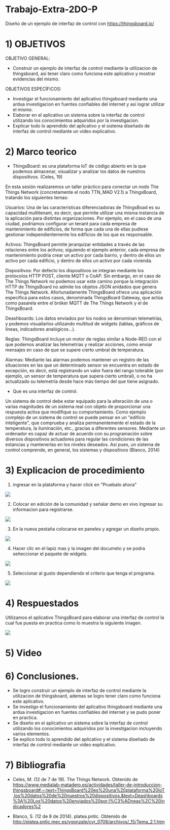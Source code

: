 # Trabajo-Extra-2DO-P

Diseño de un ejemplo de interfaz de control con https://thingsboard.io/

# 1) OBJETIVOS

OBJETIVO GENERAL:

- Construir un ejemplo de interfaz de control mediante la utilizacion de thingsboard, asi tener claro como funciona este aplicativo y mostrar evidencias del mismo.

OBJETIVOS ESPECÍFICOS:

- Investigar el funcionamiento del aplicativo thingsboard mediante una ardua investigacion en fuentes confiables del internet y asi lograr utilizar el mismo.
- Elaborar en el aplicativo un sistema sobre la interfaz de control utilizando los conocimientos adquiridos por la investigacion.
- Explicar todo lo aprendido del aplicativo y el sistema diseñado de interfaz de control mediante un video explicativo.

# 2) Marco teorico


-	ThingsBoard: es una plataforma IoT de código abierto en la que podemos almacenar, visualizar y analizar los datos de nuestros dispositivos. (Celes, 19)

En esta sesión realizaremos un taller práctico para conectar un nodo The Things Network (concretamente el nodo TTN_MAD V2.1) a ThingsBoard, tratando los siguientes temas:

Usuarios: Una de las características diferenciadoras de ThingsBoad es su capacidad multitenant, es decir, que permite utilizar una misma instancia de la aplicación para distintas organizaciones. Por ejemplo, en el caso de una ciudad, podríamos configurar un tenant para cada empresa de mantenimiento de edificios, de forma que cada una de ellas pudiese gestionar independientemente los edificios de los que es responsable.

Activos: ThingsBoard permite jerarquizar entidades a través de las relaciones entre los activos; siguiendo  el ejemplo anterior, cada empresa de mantenimiento podría crear un activo por cada barrio, y dentro de ellos un activo por cada edificio, y dentro de ellos un activo por cada vivienda.

Dispositivos: Por defecto los dispositivos se integran mediante los protocolos HTTP POST, cliente MQTT o CoAP. Sin embargo, en el caso de The Things Network no podemos usar este camino porque la integración HTTP de ThingsBoard no admite los objetos JSON anidados que genera The Things Network. Afortunadamente ThingsBoard ofrece una aplicación específica para estos casos, denominada ThingsBoard Gateway, que actúa como pasarela entre el bróker MQTT de The Things Network y el de ThingsBoard.

Deashboards: Los datos enviados por los nodos se denominan telemetrías, y podemos visualiarlos utilizando multitud de widgets (tablas, gráficos de líneas, indicadores analógicos…).

Reglas: ThingsBoard incluye un motor de reglas similar a Node-RED con el que podemos analizar las telemetrías y realizar acciones, como enviar mensajes en caso de que se supere cierto umbral de temperatura.

Alarmas: Mediante las alarmas podemos mantener un registro de las situaciones en las que un determinado sensor se encuentra en estado de excepción, es decir, está registrando un valor fuera del rango tolerable (por ejemplo, un sensor de temperatura que supera cierto umbral), o no ha actualizado su telemetría desde hace más tiempo del que tiene asignado.


- Que es una interfaz de control.

Un sistema de control debe estar equipado para la alteración de una o varias magnitudes de un sistema real con objeto de proporcionar una respuesta activa que modifique su comportamiento. Como ejemplo complejo de un sistema de control se puede pensar en un "edificio inteligente", que comprueba y analiza permanentemente el estado de la temperatura, la iluminación, etc., gracias a diferentes sensores. Mediante un ordenador es capaz de actuar de acuerdo con su programación sobre diversos dispositivos actuadores para regular las condiciones de las estancias y mantenerlas en los niveles deseados. Así pues, un sistema de control comprende, en general, los sistemas y dispositivos (Blanco, 2014)



# 3) Explicacion de procedimiento

1) ingresar en la plataforma y hacer click en "Pruebalo ahora"

![](https://github.com/spcueva1/Trabajo-Extra-2DO-P/blob/0f8725c14fd3f99b21069637cea2d2f1d7719666/extra%20things/1.png)

2) Colocar en edición de la comunidad y señalar demo en vivo ingresar su informacion para registrarse.

![](https://github.com/spcueva1/Trabajo-Extra-2DO-P/blob/0f8725c14fd3f99b21069637cea2d2f1d7719666/extra%20things/2.png)

3) En la nueva pestaña colocarse en paneles y agregar un diseño propio.

![](https://github.com/spcueva1/Trabajo-Extra-2DO-P/blob/0f8725c14fd3f99b21069637cea2d2f1d7719666/extra%20things/3.png)

4) Hacer clic en el lapiz mas y la imagen del documeto y se podra señeccionar el paquete de widgets.

![](https://github.com/spcueva1/Trabajo-Extra-2DO-P/blob/0f8725c14fd3f99b21069637cea2d2f1d7719666/extra%20things/4.png)

5) Seleccionar al gusto dependiendo el criterio que tenga el programa.

![](https://github.com/spcueva1/Trabajo-Extra-2DO-P/blob/0f8725c14fd3f99b21069637cea2d2f1d7719666/extra%20things/5.png)



# 4) Respuestados

Utilizamos el aplicativo ThingsBoard para elaborar una interfaz de control la cual fue puesta en practica como lo muestra la siguiente imagen. 

![](https://github.com/spcueva1/Trabajo-Extra-2DO-P/blob/0f8725c14fd3f99b21069637cea2d2f1d7719666/extra%20things/6.png)



# 5) Video




# 6) Conclusiones.

- Se logro construir un ejemplo de interfaz de control mediante la utilizacion de thingsboard, ademas se logro tener claro como funciona este aplicativo.
- Se investigo el funcionamiento del aplicativo thingsboard mediante una ardua investigacion en fuentes confiables del internet y se pudo poner en practica.
- Se diseño en el aplicativo un sistema sobre la interfaz de control utilizando los conocimientos adquiridos por la investigacion incluyendo varios elementos. 
- Se explico todo lo aprendido del aplicativo y el sistema diseñado de interfaz de control mediante un video explicativo.

# 7) Bibliografia

- Celes, M. (12 de 7 de 19). The Things Network. Obtenido de https://www.medialab-matadero.es/actividades/taller-de-introduccion-thingsboard#:~:text=ThingsBoard%20es%20una%20plataforma%20IoT,los%20datos%20de%20nuestros%20dispositivos.&text=Deashboards%3A%20Los%20datos%20enviados%20por,l%C3%ADneas%2C%20indicadores%2

- Blanco, S. (12 de 8 de 2014). platea.pntic. Obtenido de http://platea.pntic.mec.es/vgonzale/cyr_0708/archivos/_15/Tema_2.1.htm

